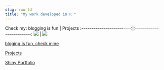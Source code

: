 ```yaml
---
slug: rworld 
title: "My work developed in R "
---
```


Check my:
blogging is fun            |  Projects
:-------------------------:|:-------------------------:
[![](/images/blogging.jpg)](https://ainsuasty.com/posts/) |  [![](/images/projects.jpg)](https://ainsuasty.com/projects/)


[bloging is fun, check mine](https://ainsuasty.com/posts/)

[Projects](https://ainsuasty.com/projects/)

[Shiny Portfolio](https://ainsuasty.com/shiny/)

